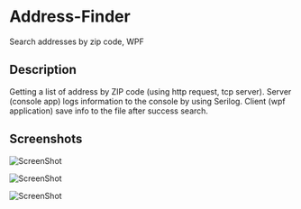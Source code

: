 # Address-Finder
Search addresses by zip code, WPF

## Description
Getting a list of address by ZIP code (using http request, tcp server). Server (console app) logs information to the console by using Serilog. Client (wpf application) save info to the file after success search.

## Screenshots

![ScreenShot](https://raw.github.com/insendend/Address-Finder/master/AddressFinder/Sceenshots/1.png)

![ScreenShot](https://raw.github.com/insendend/Address-Finder/master/AddressFinder/Sceenshots/2.png)

![ScreenShot](https://raw.github.com/insendend/Address-Finder/master/AddressFinder/Sceenshots/3.png)
